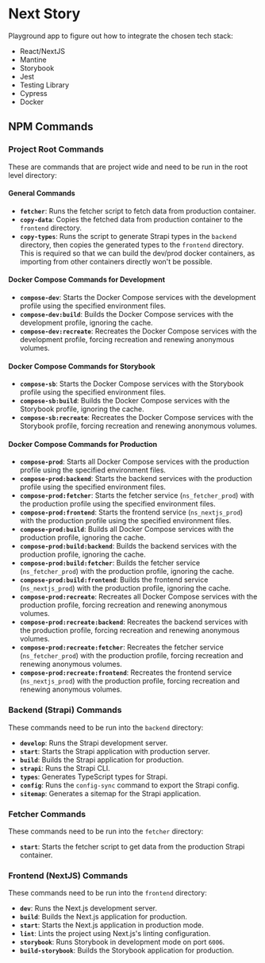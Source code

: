 # Next Story

Playground app to figure out how to integrate the chosen tech stack:
- React/NextJS
- Mantine
- Storybook
- Jest
- Testing Library
- Cypress
- Docker

## NPM Commands

### Project Root Commands

These are commands that are project wide and need to be run in the root level directory:

#### General Commands
- **`fetcher`**: Runs the fetcher script to fetch data from production container.
- **`copy-data`**: Copies the fetched data from production container to the `frontend` directory.
- **`copy-types`**: Runs the script to generate Strapi types in the `backend` directory, then copies the generated types to the `frontend` directory. This is required so that we can build the dev/prod docker containers, as importing from other containers directly won't be possible.

#### Docker Compose Commands for Development
- **`compose-dev`**: Starts the Docker Compose services with the development profile using the specified environment files.
- **`compose-dev:build`**: Builds the Docker Compose services with the development profile, ignoring the cache.
- **`compose-dev:recreate`**: Recreates the Docker Compose services with the development profile, forcing recreation and renewing anonymous volumes.

#### Docker Compose Commands for Storybook
- **`compose-sb`**: Starts the Docker Compose services with the Storybook profile using the specified environment files.
- **`compose-sb:build`**: Builds the Docker Compose services with the Storybook profile, ignoring the cache.
- **`compose-sb:recreate`**: Recreates the Docker Compose services with the Storybook profile, forcing recreation and renewing anonymous volumes.

#### Docker Compose Commands for Production
- **`compose-prod`**: Starts all Docker Compose services with the production profile using the specified environment files.
- **`compose-prod:backend`**: Starts the backend services with the production profile using the specified environment files.
- **`compose-prod:fetcher`**: Starts the fetcher service (`ns_fetcher_prod`) with the production profile using the specified environment files.
- **`compose-prod:frontend`**: Starts the frontend service (`ns_nextjs_prod`) with the production profile using the specified environment files.
- **`compose-prod:build`**: Builds all Docker Compose services with the production profile, ignoring the cache.
- **`compose-prod:build:backend`**: Builds the backend services with the production profile, ignoring the cache.
- **`compose-prod:build:fetcher`**: Builds the fetcher service (`ns_fetcher_prod`) with the production profile, ignoring the cache.
- **`compose-prod:build:frontend`**: Builds the frontend service (`ns_nextjs_prod`) with the production profile, ignoring the cache.
- **`compose-prod:recreate`**: Recreates all Docker Compose services with the production profile, forcing recreation and renewing anonymous volumes.
- **`compose-prod:recreate:backend`**: Recreates the backend services with the production profile, forcing recreation and renewing anonymous volumes.
- **`compose-prod:recreate:fetcher`**: Recreates the fetcher service (`ns_fetcher_prod`) with the production profile, forcing recreation and renewing anonymous volumes.
- **`compose-prod:recreate:frontend`**: Recreates the frontend service (`ns_nextjs_prod`) with the production profile, forcing recreation and renewing anonymous volumes.

### Backend (Strapi) Commands

These commands need to be run into the `backend` directory:

- **`develop`**: Runs the Strapi development server.
- **`start`**: Starts the Strapi application with production server.
- **`build`**: Builds the Strapi application for production.
- **`strapi`**: Runs the Strapi CLI.
- **`types`**: Generates TypeScript types for Strapi.
- **`config`**: Runs the `config-sync` command to export the Strapi config.
- **`sitemap`**: Generates a sitemap for the Strapi application.

### Fetcher Commands

These commands need to be run into the `fetcher` directory:

- **`start`**: Starts the fetcher script to get data from the production Strapi container.

### Frontend (NextJS) Commands

These commands need to be run into the `frontend` directory:

- **`dev`**: Runs the Next.js development server.
- **`build`**: Builds the Next.js application for production.
- **`start`**: Starts the Next.js application in production mode.
- **`lint`**: Lints the project using Next.js's linting configuration.
- **`storybook`**: Runs Storybook in development mode on port `6006`.
- **`build-storybook`**: Builds the Storybook application for production.
